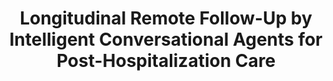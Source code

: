 ---
name: "Longitudinal Remote Follow Up By Intelligent Conversational"
title: "Longitudinal Remote Follow-Up by Intelligent Conversational Agents for Post-Hospitalization Care"
project: "A RCT to Reduce Cardiopulmonary Re-hospitalizations"
event: "AAAI Spring Symposium on AI and Health Communication"
authors:
- name: "Pfeifer, L."
- name: "Bickmore, T."
year: 2011
resources:
- name: "AAAI2011-pfeifer"
  src: "AAAI2011-pfeifer.pdf"
external_url: null
draft: false 
headless: true
---